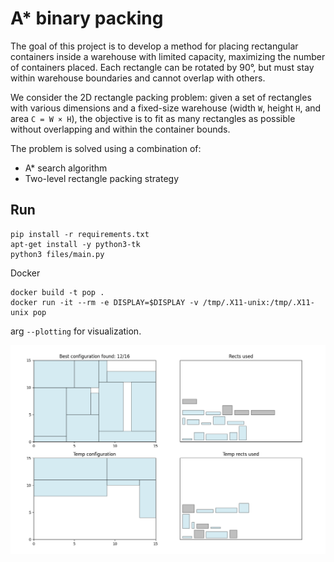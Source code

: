 # A* binary packing

The goal of this project is to develop a method for placing rectangular containers inside a warehouse with limited capacity, maximizing the number of containers placed. Each rectangle can be rotated by 90°, but must stay within warehouse boundaries and cannot overlap with others.


We consider the 2D rectangle packing problem: given a set of rectangles with various dimensions and a fixed-size warehouse (width `W`, height `H`, and area `C = W × H`), the objective is to fit as many rectangles as possible without overlapping and within the container bounds.


The problem is solved using a combination of:

* A\* search algorithm
* Two-level rectangle packing strategy

## Run

```shell
pip install -r requirements.txt
apt-get install -y python3-tk
python3 files/main.py
```

Docker
```shell
docker build -t pop .
docker run -it --rm -e DISPLAY=$DISPLAY -v /tmp/.X11-unix:/tmp/.X11-unix pop
```

arg `--plotting` for visualization.

![alt](plots/screen.png)
